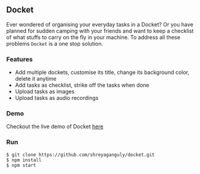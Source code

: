 ## Docket

Ever wondered of organising your everyday tasks in a Docket?
Or you have planned for sudden camping with your friends and want to keep a checklist of what stuffs to carry on the fly in your machine. To address all these problems `Docket` is a one stop solution.

### Features
  - Add multiple dockets, customise its title, change its background color, delete it anytime
  - Add tasks as checklist, strike off the tasks when done
  - Upload tasks as images
  - Upload tasks as audio recordings

### Demo

Checkout the live demo of Docket [here](https://shreyaganguly.github.io/docket/)

### Run

```
$ git clone https://github.com/shreyaganguly/docket.git
$ npm install
$ npm start
```
